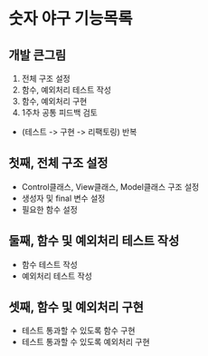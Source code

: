 # 숫자 야구 기능목록

## 개발 큰그림
1. 전체 구조 설정
2. 함수, 예외처리 테스트 작성
3. 함수, 예외처리 구현
4. 1주차 공통 피드백 검토

- (테스트 -> 구현 -> 리팩토링)  반복

## 첫째, 전체 구조 설정

- Control클래스, View클래스, Model클래스 구조 설정
- 생성자 및 final 변수 설정
- 필요한 함수 설정

## 둘째, 함수 및 예외처리 테스트 작성

- 함수 테스트 작성
- 예외처리 테스트 작성

## 셋째, 함수 및 예외처리 구현

- 테스트 통과할 수 있도록 함수 구현
- 테스트 통과할 수 있도록 예외처리 구현